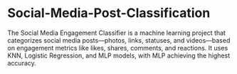 # Social-Media-Post-Classification
The Social Media Engagement Classifier is a machine learning project that categorizes social media posts—photos, links, statuses, and videos—based on engagement metrics like likes, shares, comments, and reactions. It uses KNN, Logistic Regression, and MLP models, with MLP achieving the highest accuracy.
